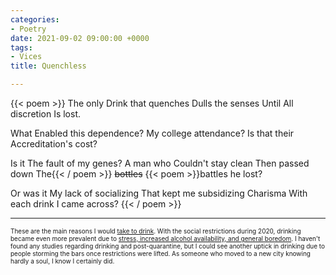 ```yaml
---
categories:
- Poetry
date: 2021-09-02 09:00:00 +0000
tags:
- Vices
title: Quenchless

---
```

{{< poem >}}
The only
Drink that quenches
Dulls the senses
Until 
All discretion 
Is lost.

What
Enabled this dependence?
My college attendance?
Is that their 
Accreditation's cost?

Is it
The fault of my genes?
A man who 
Couldn't stay clean
Then passed down 
The{{< / poem >}} ~~bottles~~ {{< poem >}}battles he lost?

Or was it
My lack of socializing
That kept me subsidizing
Charisma 
With each drink 
I came across?
{{< / poem >}}

***

<div style="font-size: x-small; padding-bottom: 20px; text-align: left;">These are the main reasons I would <a href="https://www.youtube.com/watch?v=lPpZhPapkmc" target="_blank">take to drink</a>. With the social restrictions during 2020, drinking became even more prevalent due to <a href="https://www.ncbi.nlm.nih.gov/pmc/articles/PMC7763183/" target="_blank">stress, increased alcohol availability, and general boredom</a>. I haven't found any studies regarding drinking and post-quarantine, but I could see another uptick in drinking due to people storming the bars once restrictions were lifted. As someone who moved to a new city knowing hardly a soul, I know I certainly did.
</div>